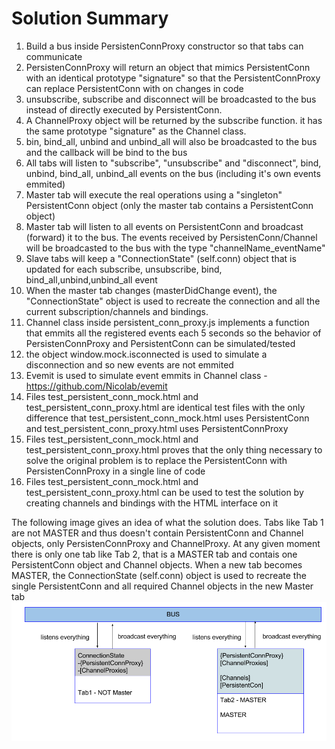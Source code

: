 # Solution Summary

1. Build a bus inside PersistenConnProxy constructor so that tabs can communicate
2. PersistenConnProxy will return an object that mimics PersistentConn with an identical prototype "signature" so that the PersistentConnProxy can replace PersistentConn with on changes in code
3. unsubscribe, subscribe and disconnect will be broadcasted to the bus instead of directly executed by PersistentConn.
4. A ChannelProxy object will be returned by the subscribe function. it has the same prototype "signature" as the Channel class.
5. bin, bind_all, unbind and unbind_all will also be broadcasted to the bus and the callback will be bind to the bus
6. All tabs will listen to "subscribe", "unsubscribe" and "disconnect", bind, unbind, bind_all, unbind_all events on the bus (including it's own events emmited)
7. Master tab will execute the real operations using a "singleton" PersistentConn object (only the master tab contains a PersistentConn object)
8. Master tab will listen to all events on PersistentConn and broadcast (forward) it to the bus. The events received by PersistenConn/Channel will be broadcasted to the bus with the type "channelName_eventName"  
9. Slave tabs will keep a "ConnectionState" (self.conn) object that is updated for each subscribe, unsubscribe, bind, bind_all,unbind,unbind_all event 
10. When the master tab changes (masterDidChange event), the "ConnectionState" object is used to recreate the connection and all the current subscription/channels and bindings.
11. Channel class inside persistent_conn_proxy.js implements a function that emmits all the registered events each 5 seconds so the behavior of PersistenConnProxy and PersistentConn can be simulated/tested
12. the object window.mock.isconnected is used to simulate a disconnection and so new events are not emmited
13. Evemit is used to simulate event emmits in Channel class - https://github.com/Nicolab/evemit
14. Files test_persistent_conn_mock.html and test_persistent_conn_proxy.html are identical test files with the only difference that test_persistent_conn_mock.html uses PersistentConn and test_persistent_conn_proxy.html uses PersistentConnProxy
15. Files test_persistent_conn_mock.html and test_persistent_conn_proxy.html proves that the only thing necessary to solve the original problem is to replace the PersistentConn with PersistenConnProxy in a single line of code
16. Files test_persistent_conn_mock.html and test_persistent_conn_proxy.html can be used to test the solution by creating channels and bindings with the HTML interface on it

The following image gives an idea of what the solution does. Tabs like Tab 1 are not MASTER and thus doesn't contain PersistentConn and Channel objects, only PersistenConnProxy and ChannelProxy.
At any given moment there is only one tab like Tab 2, that is a MASTER tab and contais one PersistentConn object and Channel objects.
When a new tab becomes MASTER, the ConnectionState (self.conn) object is used to recreate the single PersistentConn and all required Channel objects in the new Master tab
![alt tag](solution_draw.png) 